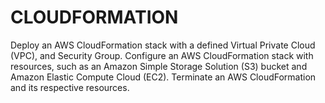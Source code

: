 # CLOUDFORMATION
Deploy an AWS CloudFormation stack with a defined Virtual Private Cloud (VPC), and Security Group. Configure an AWS CloudFormation stack with resources, such as an Amazon Simple Storage Solution (S3) bucket and Amazon Elastic Compute Cloud (EC2). Terminate an AWS CloudFormation and its respective resources.
